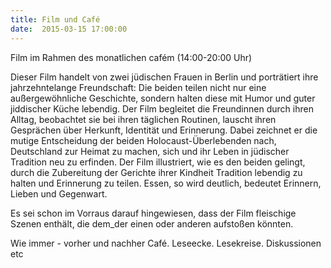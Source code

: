 ```yaml
---
title: Film und Café
date:  2015-03-15 17:00:00
---
```


Film  im Rahmen des monatlichen cafém (14:00-20:00 Uhr)



Dieser Film handelt von zwei jüdischen Frauen in Berlin und porträtiert
ihre jahrzehntelange Freundschaft: Die beiden teilen nicht nur eine
außergewöhnliche Geschichte, sondern halten diese mit Humor und guter
jiddischer Küche lebendig. Der Film begleitet die Freundinnen durch ihren
Alltag, beobachtet sie bei ihren täglichen Routinen, lauscht ihren
Gesprächen über Herkunft, Identität und Erinnerung. Dabei zeichnet er die
mutige Entscheidung der beiden Holocaust-Überlebenden nach, Deutschland
zur Heimat zu machen, sich und ihr Leben in jüdischer Tradition neu zu
erfinden. Der Film illustriert, wie es den beiden gelingt, durch die
Zubereitung der Gerichte ihrer Kindheit Tradition lebendig zu halten und
Erinnerung zu teilen. Essen, so wird deutlich, bedeutet Erinnern, Lieben
und Gegenwart.


Es sei schon im Vorraus darauf hingewiesen, dass der Film fleischige
Szenen enthält, die dem_der einen oder anderen aufstoßen könnten.


Wie immer - vorher und nachher Café. Leseecke. Lesekreise. Diskussionen
etc


